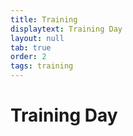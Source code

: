 ```yaml
---
title: Training
displaytext: Training Day
layout: null
tab: true
order: 2
tags: training
---
```


# Training Day
